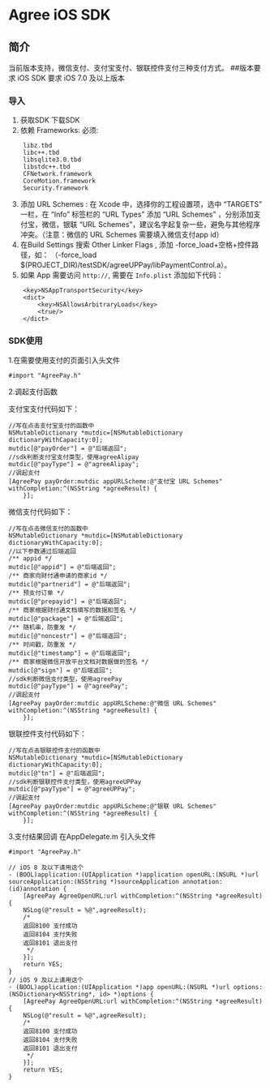 # Agree iOS SDK

## 简介
当前版本支持，微信支付、支付宝支付、银联控件支付三种支付方式。
##版本要求
iOS SDK 要求 iOS 7.0 及以上版本 
### 导入
1. 获取SDK
	下载SDK
2. 依赖 Frameworks:
	必须:
```
	libz.tbd
	libc++.tbd
	libsqlite3.0.tbd
	libstdc++.tbd
	CFNetwork.framework
	CoreMotion.framework
	Security.framework
```
3. 添加 URL Schemes : 在 Xcode 中，选择你的工程设置项，选中 “TARGETS” 一栏，在 “Info” 标签栏的 “URL Types” 添加 “URL Schemes” ，分别添加支付宝，微信，银联 “URL Schemes”，建议名字起复杂一些，避免与其他程序冲突。（注意：微信的 URL Schemes 需要填入微信支付app id）
4. 在Build Settings 搜索 Other Linker Flags , 添加 -force_load+空格+控件路径，如： （-force_load $(PROJECT_DIR)/testSDK/agreeUPPay/libPaymentControl.a）。
5. 如果 App 需要访问 `http://`, 需要在 `Info.plist` 添加如下代码：
```
	<key>NSAppTransportSecurity</key>
	<dict>
		<key>NSAllowsArbitraryLoads</key>
		<true/>
	</dict>
```
### SDK使用
1.在需要使用支付的页面引入头文件
```
#import "AgreePay.h"
```
2.调起支付函数

支付宝支付代码如下：
```
//写在点击支付宝支付的函数中
NSMutableDictionary *mutdic=[NSMutableDictionary dictionaryWithCapacity:0];
mutdic[@"payOrder"] = @"后端返回";
//sdk判断支付宝支付类型，使用agreeAlipay
mutdic[@"payType"] = @"agreeAlipay";
//调起支付
[AgreePay payOrder:mutdic appURLScheme:@"支付宝 URL Schemes" withCompletion:^(NSString *agreeResult) {
    }];
```

微信支付代码如下：
```
//写在点击微信支付的函数中
NSMutableDictionary *mutdic=[NSMutableDictionary dictionaryWithCapacity:0];
//以下参数通过后端返回
/** appid */
mutdic[@"appid"] = @"后端返回";
/** 商家向财付通申请的商家id */
mutdic[@"partnerid"] = @"后端返回";
/** 预支付订单 */
mutdic[@"prepayid"] = @"后端返回";
/** 商家根据财付通文档填写的数据和签名 */
mutdic[@"package"] = @"后端返回";
/** 随机串，防重发 */
mutdic[@"noncestr"] = @"后端返回";
/** 时间戳，防重发 */
mutdic[@"timestamp"] = @"后端返回";
/** 商家根据微信开放平台文档对数据做的签名 */
mutdic[@"sign"] = @"后端返回";
//sdk判断微信支付类型，使用agreePay
mutdic[@"payType"] = @"agreePay";
//调起支付
[AgreePay payOrder:mutdic appURLScheme:@"微信 URL Schemes" withCompletion:^(NSString *agreeResult) {
    }];
```

银联控件支付代码如下：
```
//写在点击银联控件支付的函数中
NSMutableDictionary *mutdic=[NSMutableDictionary dictionaryWithCapacity:0];
mutdic[@"tn"] = @"后端返回";
//sdk判断银联控件支付类型，使用agreeUPPay
mutdic[@"payType"] = @"agreeUPPay";
//调起支付
[AgreePay payOrder:mutdic appURLScheme:@"银联 URL Schemes" withCompletion:^(NSString *agreeResult) {
    }];
```

3.支付结果回调
在AppDelegate.m 引入头文件
```
#import "AgreePay.h"
```

```
// iOS 8 及以下请用这个
- (BOOL)application:(UIApplication *)application openURL:(NSURL *)url sourceApplication:(NSString *)sourceApplication annotation:(id)annotation {
    [AgreePay AgreeOpenURL:url withCompletion:^(NSString *agreeResult) {
	NSLog(@"result = %@",agreeResult);
	/*
	返回8100 支付成功
	返回8104 支付失败
	返回8101 退出支付
	 */
    }];
    return YES;
}
// iOS 9 及以上请用这个
- (BOOL)application:(UIApplication *)app openURL:(NSURL *)url options:(NSDictionary<NSString*, id> *)options {
    [AgreePay AgreeOpenURL:url withCompletion:^(NSString *agreeResult) {
    NSLog(@"result = %@",agreeResult);
    /*
	返回8100 支付成功
	返回8104 支付失败
	返回8101 退出支付
	 */
    }];
    return YES;
}
```
